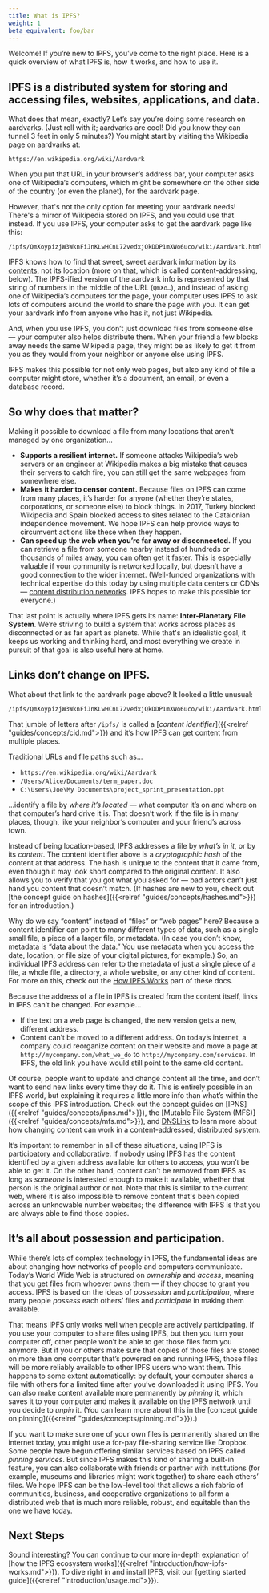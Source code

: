 ```yaml
---
title: What is IPFS?
weight: 1
beta_equivalent: foo/bar
---
```


Welcome! If you’re new to IPFS, you’ve come to the right place. Here is a quick overview of what IPFS is, how it works, and how to use it.

## IPFS is a distributed system for storing and accessing files, websites, applications, and data.

What does that mean, exactly? Let’s say you’re doing some research on aardvarks. (Just roll with it; aardvarks are cool! Did you know they can tunnel 3 feet in only 5 minutes?) You might start by visiting the Wikipedia page on aardvarks at:

```
https://en.wikipedia.org/wiki/Aardvark
```

When you put that URL in your browser’s address bar, your computer asks one of Wikipedia’s computers, which might be somewhere on the other side of the country (or even the planet), for the aardvark page.

However, that's not the only option for meeting your aardvark needs! There's a mirror of Wikipedia stored on IPFS, and you could use that instead. If you use IPFS, your computer asks to get the aardvark page like this:

```
/ipfs/QmXoypizjW3WknFiJnKLwHCnL72vedxjQkDDP1mXWo6uco/wiki/Aardvark.html
```

IPFS knows how to find that sweet, sweet aardvark information by its [contents](/guides/concepts/cid/), not its location (more on that, which is called content-addressing, below). The IPFS-ified version of the aardvark info is represented by that string of numbers in the middle of the URL (`QmXo…`), and instead of asking one of Wikipedia’s computers for the page, your computer uses IPFS to ask lots of computers around the world to share the page with you. It can get your aardvark info from anyone who has it, not just Wikipedia.

And, when you use IPFS, you don’t just download files from someone else — your computer also helps distribute them. When your friend a few blocks away needs the same Wikipedia page, they might be as likely to get it from you as they would from your neighbor or anyone else using IPFS.

IPFS makes this possible for not only web pages, but also any kind of file a computer might store, whether it’s a document, an email, or even a database record.


## So why does that matter?

Making it possible to download a file from many locations that aren’t managed by one organization…

- **Supports a resilient internet.** If someone attacks Wikipedia’s web servers or an engineer at Wikipedia makes a big mistake that causes their servers to catch fire, you can still get the same webpages from somewhere else.
- **Makes it harder to censor content.** Because files on IPFS can come from many places, it’s harder for anyone (whether they’re states, corporations, or someone else) to block things. In 2017, Turkey blocked Wikipedia and Spain blocked access to sites related to the Catalonian independence movement. We hope IPFS can help provide ways to circumvent actions like these when they happen.
- **Can speed up the web when you’re far away or disconnected.** If you can retrieve a file from someone nearby instead of hundreds or thousands of miles away, you can often get it faster. This is especially valuable if your community is networked locally, but doesn’t have a good connection to the wider internet. (Well-funded organizations with technical expertise do this today by using multiple data centers or CDNs — [content distribution networks](https://en.wikipedia.org/wiki/Content_delivery_network). IPFS hopes to make this possible for everyone.)

That last point is actually where IPFS gets its name: **Inter-Planetary File System**. We’re striving to build a system that works across places as disconnected or as far apart as planets. While that's an idealistic goal, it keeps us working and thinking hard, and most everything we create in pursuit of that goal is also useful here at home.


## Links don’t change on IPFS.

What about that link to the aardvark page above? It looked a little unusual:

```
/ipfs/QmXoypizjW3WknFiJnKLwHCnL72vedxjQkDDP1mXWo6uco/wiki/Aardvark.html
```

That jumble of letters after `/ipfs/` is called a [*content identifier*]({{<relref "guides/concepts/cid.md">}}) and it’s how IPFS can get content from multiple places.

Traditional URLs and file paths such as…

- `https://en.wikipedia.org/wiki/Aardvark`
- `/Users/Alice/Documents/term_paper.doc`
- `C:\Users\Joe\My Documents\project_sprint_presentation.ppt`

…identify a file by *where it’s located* — what computer it’s on and where on that computer’s hard drive it is. That doesn’t work if the file is in many places, though, like your neighbor’s computer and your friend’s across town.

Instead of being location-based, IPFS addresses a file by *what’s in it*, or by its *content*. The content identifier above is a *cryptographic hash* of the content at that address. The hash is unique to the content that it came from, even though it may look short compared to the original content. It also allows you to verify that you got what you asked for — bad actors can’t just hand you content that doesn’t match. (If hashes are new to you, check out [the concept guide on hashes]({{<relref "guides/concepts/hashes.md">}}) for an introduction.)

<aside class="alert alert-info">
  Why do we say “content” instead of “files” or “web pages” here? Because a content identifier can point to many different types of data, such as a single small file, a piece of a larger file, or metadata. (In case you don’t know, metadata is “data about the data.” You use metadata when you access the date, location, or file size of your digital pictures, for example.) So, an individual IPFS address can refer to the metadata of just a single piece of a file, a whole file, a directory, a whole website, or any other kind of content. For more on this, check out the <a href="https://docs.ipfs.io/introduction/how-ipfs-works/">How IPFS Works</a> part of these docs.
</aside>

Because the address of a file in IPFS is created from the content itself, links in IPFS can’t be changed. For example…

- If the text on a web page is changed, the new version gets a new, different address.
- Content can’t be moved to a different address. On today’s internet, a company could reorganize content on their website and move a page at `http://mycompany.com/what_we_do` to `http://mycompany.com/services`. In IPFS, the old link you have would still point to the same old content.

Of course, people want to update and change content all the time, and don’t want to send new links every time they do it. This is entirely possible in an IPFS world, but explaining it requires a little more info than what’s within the scope of this IPFS introduction. Check out the concept guides on [IPNS]({{<relref "guides/concepts/ipns.md">}}), the [Mutable File System (MFS)]({{<relref "guides/concepts/mfs.md">}}), and [DNSLink](https://docs.ipfs.io/guides/concepts/dnslink/) to learn more about how changing content can work in a content-addressed, distributed system.

It’s important to remember in all of these situations, using IPFS is participatory and collaborative. If nobody using IPFS has the content identified by a given address available for others to access, you won’t be able to get it. On the other hand, content can’t be removed from IPFS as long as *someone* is interested enough to make it available, whether that person is the original author or not. Note that this is similar to the current web, where it is also impossible to remove content that's been copied across an unknowable number websites; the difference with IPFS is that you are always able to find those copies.


## It’s all about possession and participation.

While there’s lots of complex technology in IPFS, the fundamental ideas are about changing how networks of people and computers communicate. Today’s World Wide Web is structured on *ownership* and *access*, meaning that you get files from whoever owns them — if they choose to grant you access. IPFS is based on the ideas of *possession* and *participation*, where many people _possess_ each others’ files and *participate* in making them available.

That means IPFS only works well when people are actively participating. If you use your computer to share files using IPFS, but then you turn your computer off, other people won’t be able to get those files from you anymore. But if you or others make sure that copies of those files are stored on more than one computer that’s powered on and running IPFS, those files will be more reliably available to other IPFS users who want them. This happens to some extent automatically: by default, your computer shares a file with others for a limited time after you’ve downloaded it using IPFS. You can also make content available more permanently by *pinning* it, which saves it to your computer and makes it available on the IPFS network until you decide to *unpin* it. (You can learn more about this in the [concept guide on pinning]({{<relref "guides/concepts/pinning.md">}}).)

If you want to make sure one of your own files is permanently shared on the internet today, you might use a for-pay file-sharing service like Dropbox. Some people have begun offering similar services based on IPFS called *pinning services*. But since IPFS makes this kind of sharing a built-in feature, you can also collaborate with friends or partner with institutions (for example, museums and libraries might work together) to share each others’ files. We hope IPFS can be the low-level tool that allows a rich fabric of communities, business, and cooperative organizations to all form a distributed web that is much more reliable, robust, and equitable than the one we have today.


## Next Steps

Sound interesting? You can continue to our more in-depth explanation of [how the IPFS ecosystem works]({{<relref "introduction/how-ipfs-works.md">}}). To dive right in and install IPFS, visit our [getting started guide]({{<relref "introduction/usage.md">}}).
